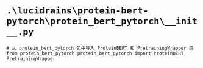 # `.\lucidrains\protein-bert-pytorch\protein_bert_pytorch\__init__.py`

```
# 从 protein_bert_pytorch 包中导入 ProteinBERT 和 PretrainingWrapper 类
from protein_bert_pytorch.protein_bert_pytorch import ProteinBERT, PretrainingWrapper
```